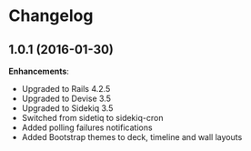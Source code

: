 # Changelog

## 1.0.1 (2016-01-30)

**Enhancements**:

* Upgraded to Rails 4.2.5
* Upgraded to Devise 3.5
* Upgraded to Sidekiq 3.5
* Switched from sidetiq to sidekiq-cron
* Added polling failures notifications
* Added Bootstrap themes to deck, timeline and wall layouts
